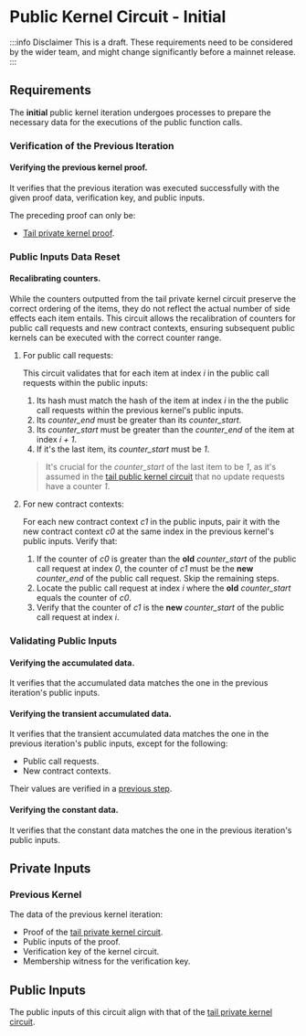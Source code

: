 # Public Kernel Circuit - Initial

:::info Disclaimer
This is a draft. These requirements need to be considered by the wider team, and might change significantly before a mainnet release.
:::

## Requirements

The **initial** public kernel iteration undergoes processes to prepare the necessary data for the executions of the public function calls.

### Verification of the Previous Iteration

#### Verifying the previous kernel proof.

It verifies that the previous iteration was executed successfully with the given proof data, verification key, and public inputs.

The preceding proof can only be:

- [Tail private kernel proof](./private-kernel-tail.md).

### Public Inputs Data Reset

#### Recalibrating counters.

While the counters outputted from the tail private kernel circuit preserve the correct ordering of the items, they do not reflect the actual number of side effects each item entails. This circuit allows the recalibration of counters for public call requests and new contract contexts, ensuring subsequent public kernels can be executed with the correct counter range.

1. For public call requests:

   This circuit validates that for each item at index _i_ in the public call requests within the public inputs:

   1. Its hash must match the hash of the item at index _i_ in the the public call requests within the previous kernel's public inputs.
   2. Its _counter_end_ must be greater than its _counter_start_.
   3. Its _counter_start_ must be greater than the _counter_end_ of the item at index _i + 1_.
   4. If it's the last item, its _counter_start_ must be _1_.

   > It's crucial for the _counter_start_ of the last item to be _1_, as it's assumed in the [tail public kernel circuit](./public-kernel-tail.md#grouping-update-requests) that no update requests have a counter _1_.

2. For new contract contexts:

   For each new contract context _c1_ in the public inputs, pair it with the new contract context _c0_ at the same index in the previous kernel's public inputs. Verify that:

   1. If the counter of _c0_ is greater than the **old** _counter_start_ of the public call request at index _0_, the counter of _c1_ must be the **new** _counter_end_ of the public call request. Skip the remaining steps.
   2. Locate the public call request at index _i_ where the **old** _counter_start_ equals the counter of _c0_.
   3. Verify that the counter of _c1_ is the **new** _counter_start_ of the public call request at index _i_.

### Validating Public Inputs

#### Verifying the accumulated data.

It verifies that the accumulated data matches the one in the previous iteration's public inputs.

#### Verifying the transient accumulated data.

It verifies that the transient accumulated data matches the one in the previous iteration's public inputs, except for the following:

- Public call requests.
- New contract contexts.

Their values are verified in a [previous step](#recalibrating-counters).

#### Verifying the constant data.

It verifies that the constant data matches the one in the previous iteration's public inputs.

## Private Inputs

### Previous Kernel

The data of the previous kernel iteration:

- Proof of the [tail private kernel circuit](./private-kernel-tail.md).
- Public inputs of the proof.
- Verification key of the kernel circuit.
- Membership witness for the verification key.

## Public Inputs

The public inputs of this circuit align with that of the [tail private kernel circuit](./private-kernel-tail.md#public-inputs).
